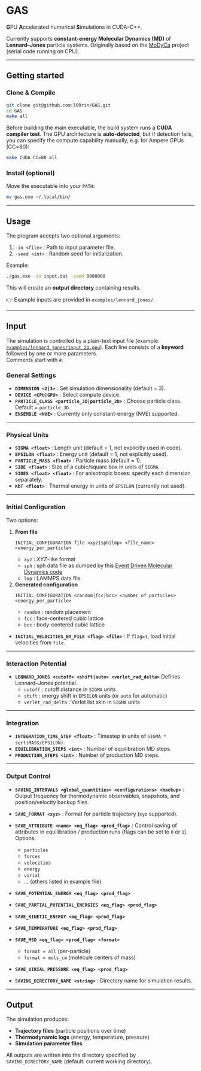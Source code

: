 # GAS
**G**PU **A**ccelerated numerical **S**imulations in CUDA–C++.

Currently supports **constant-energy Molecular Dynamics (MD)** of **Lennard–Jones** particle systems.
Originally based on the [MoDyCa](https://github.com/l09rin/MoDyCa) project (serial code running on CPU).

---

## Getting started

### Clone & Compile
```bash
git clone git@github.com:l09rin/GAS.git
cd GAS
make all
```
Before building the main executable, the build system runs a **CUDA compiler test**.
The GPU architecture is **auto-detected**, but if detection fails, you can specify the compute capability manually, e.g. for Ampere GPUs (CC=80):

```bash
make CUDA_CC=80 all
```

### Install (optional)
Move the executable into your `PATH`:
```bash
mv gas.exe ~/.local/bin/
```

---

## Usage
The program accepts two optional arguments:
1. `-in <file>` : Path to input parameter file.
2. `-seed <int>` : Random seed for initialization.

Example:
```bash
./gas.exe -in input.dat -seed 8000008
```

This will create an **output directory** containing results.  

👉 Example inputs are provided in `examples/lennard_jones/`.

---

## Input

The simulation is controlled by a plain-text input file (example: [`examples/lennard_jones/input_2D.gpu`](examples/lennard_jones/input_2D.gpu)).
Each line consists of a **keyword** followed by one or more parameters.  
Comments start with `#`.  

### General Settings
- **`DIMENSION <2|3>`**  :  Set simulation dimensionality (default = 3).  
- **`DEVICE <CPU|GPU>`**  :  Select compute device.  
- **`PARTICLE_CLASS <particle_3D|particle_2D>`**  :  Choose particle class. Default = `particle_3D`.  
- **`ENSEMBLE <NVE>`**  :  Currently only constant-energy (NVE) supported.  

---

### Physical Units
- **`SIGMA <float>`**  :  Length unit (default = 1, not explicitly used in code).  
- **`EPSILON <float>`**  :  Energy unit (default = 1, not explicitly used).  
- **`PARTICLE_MASS <float>`**  :  Particle mass (default = 1).  
- **`SIDE <float>`**  :  Size of a cubic/square box in units of `SIGMA`.  
- **`SIDES <float> <float>`**  :  For anisotropic boxes: specify each dimension separately.  
- **`KbT <float>`**  :  Thermal energy in units of `EPSILON` (currently not used).  

---

### Initial Configuration
Two options:
1. **From file**  
   ``` 
   INITIAL_CONFIGURATION file <xyz|sph|lmp> <file_name> <energy_per_particle>
   ```
   - `xyz` : _XYZ_-like format
   - `sph` : sph data file as dumped by this [Event Driven Molecular Dynamics code](https://github.com/FSmallenburg/EDMD)
   - `lmp` : LAMMPS data file
2. **Generated configuration**  
   ```
   INITIAL_CONFIGURATION <random|fcc|bcc> <number_of_particles> <energy_per_particle>
   ```
   - `random` : random placement  
   - `fcc` : face-centered cubic lattice  
   - `bcc` : body-centered cubic lattice  

- **`INITIAL_VELOCITIES_BY_FILE <flag> <file>`**  :  If `flag=1`, load initial velocities from `file`.  

---

### Interaction Potential
- **`LENNARD_JONES <cutoff> <shift|auto> <verlet_rad_delta>`**
  Defines Lennard–Jones potential.
  - `cutoff` : cutoff distance in `SIGMA` units
  - `shift` : energy shift in `EPSILON` units (or `auto` for automatic)
  - `verlet_rad_delta` : Verlet list skin in `SIGMA` units

---

### Integration
- **`INTEGRATION_TIME_STEP <float>`**  :  Timestep in units of `SIGMA * sqrt(MASS/EPSILON)`.  
- **`EQUILIBRATION_STEPS <int>`**  :  Number of equilibration MD steps.  
- **`PRODUCTION_STEPS <int>`**  :  Number of production MD steps.  

---

### Output Control
- **`SAVING_INTERVALS <global_quantities> <configurations> <backup>`**  :  Output frequency for thermodynamic observables, snapshots, and position/velocity backup files.
- **`SAVE_FORMAT <xyz>`**  :  Format for particle trajectory (`xyz` supported).  
- **`SAVE_ATTRIBUTE <name> <eq_flag> <prod_flag>`**  :  Control saving of attributes in equilibration / production runs (flags can be set to `0` or `1`). Options:  
  - `particles`
  - `forces`
  - `velocities`
  - `energy`
  - `virial`
  - … (others listed in example file)

- **`SAVE_POTENTIAL_ENERGY <eq_flag> <prod_flag>`**  
- **`SAVE_PARTIAL_POTENTIAL_ENERGIES <eq_flag> <prod_flag>`**  
- **`SAVE_KINETIC_ENERGY <eq_flag> <prod_flag>`**  
- **`SAVE_TEMPERATURE <eq_flag> <prod_flag>`**  
- **`SAVE_MSD <eq_flag> <prod_flag> <format>`**  
  - `format = all` (per-particle)  
  - `format = mols_cm` (molecule centers of mass)  
- **`SAVE_VIRIAL_PRESSURE <eq_flag> <prod_flag>`**  

- **`SAVING_DIRECTORY_NAME <string>`**  :  Directory name for simulation results.  

---

## Output
The simulation produces:
- **Trajectory files** (particle positions over time)  
- **Thermodynamic logs** (energy, temperature, pressure)  
- **Simulation parameter files**

All outputs are written into the directory specified by  
`SAVING_DIRECTORY_NAME` (default: current working directory).
